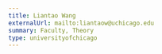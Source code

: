 ```yaml
---
title: Liantao Wang
externalUrl: mailto:liantaow@uchicago.edu
summary: Faculty, Theory
type: universityofchicago
---
```

